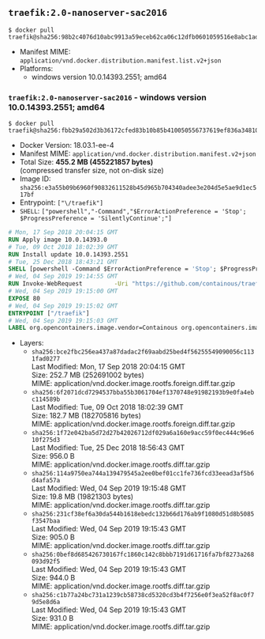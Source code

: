 ## `traefik:2.0-nanoserver-sac2016`

```console
$ docker pull traefik@sha256:98b2c4076d10abc9913a59eceb62ca06c12dfb0601059516e8abc1ad661f0a87
```

-	Manifest MIME: `application/vnd.docker.distribution.manifest.list.v2+json`
-	Platforms:
	-	windows version 10.0.14393.2551; amd64

### `traefik:2.0-nanoserver-sac2016` - windows version 10.0.14393.2551; amd64

```console
$ docker pull traefik@sha256:fbb29a502d3b36172cfed83b10b85b410050556737619ef836a34810dab2de84
```

-	Docker Version: 18.03.1-ee-4
-	Manifest MIME: `application/vnd.docker.distribution.manifest.v2+json`
-	Total Size: **455.2 MB (455221857 bytes)**  
	(compressed transfer size, not on-disk size)
-	Image ID: `sha256:e3a55b09b6960f90832611528b45d965b704340adee3e204d5e5ae9d1ec517bf`
-	Entrypoint: `["\/traefik"]`
-	`SHELL`: `["powershell","-Command","$ErrorActionPreference = 'Stop'; $ProgressPreference = 'SilentlyContinue';"]`

```dockerfile
# Mon, 17 Sep 2018 20:04:15 GMT
RUN Apply image 10.0.14393.0
# Tue, 09 Oct 2018 18:02:39 GMT
RUN Install update 10.0.14393.2551
# Tue, 25 Dec 2018 18:43:21 GMT
SHELL [powershell -Command $ErrorActionPreference = 'Stop'; $ProgressPreference = 'SilentlyContinue';]
# Wed, 04 Sep 2019 19:14:55 GMT
RUN Invoke-WebRequest         -Uri "https://github.com/containous/traefik/releases/download/v2.0.0-rc2/traefik_v2.0.0-rc2_windows_amd64.zip"         -OutFile "/traefik.zip"  ;     Expand-Archive -Path "/traefik.zip" -DestinationPath "/" -Force  ;     Remove-Item –path /traefik.zip
# Wed, 04 Sep 2019 19:15:00 GMT
EXPOSE 80
# Wed, 04 Sep 2019 19:15:02 GMT
ENTRYPOINT ["/traefik"]
# Wed, 04 Sep 2019 19:15:03 GMT
LABEL org.opencontainers.image.vendor=Containous org.opencontainers.image.url=https://traefik.io org.opencontainers.image.title=Traefik org.opencontainers.image.description=A modern reverse-proxy org.opencontainers.image.version=v2.0.0-rc2 org.opencontainers.image.documentation=https://docs.traefik.io
```

-	Layers:
	-	`sha256:bce2fbc256ea437a87dadac2f69aabd25bed4f56255549090056c1131fad0277`  
		Last Modified: Mon, 17 Sep 2018 20:04:15 GMT  
		Size: 252.7 MB (252691002 bytes)  
		MIME: application/vnd.docker.image.rootfs.foreign.diff.tar.gzip
	-	`sha256:6f2071dcd7294537bba55b3061704ef1370748e91982193b9e0fa4ebc114589b`  
		Last Modified: Tue, 09 Oct 2018 18:02:39 GMT  
		Size: 182.7 MB (182705816 bytes)  
		MIME: application/vnd.docker.image.rootfs.foreign.diff.tar.gzip
	-	`sha256:1f72e042ba5d72d27b42026712df029a6a160e9acc59f0ec444c96e610f275d3`  
		Last Modified: Tue, 25 Dec 2018 18:56:43 GMT  
		Size: 956.0 B  
		MIME: application/vnd.docker.image.rootfs.diff.tar.gzip
	-	`sha256:114a9750ea744a139479545a2ee0bef01cc1fe736fcd33eead3af5b6d4afa57a`  
		Last Modified: Wed, 04 Sep 2019 19:15:48 GMT  
		Size: 19.8 MB (19821303 bytes)  
		MIME: application/vnd.docker.image.rootfs.diff.tar.gzip
	-	`sha256:231cf38ef6a30da544b1618ebedc132b66d176ab9f1080d51d8b5085f3547baa`  
		Last Modified: Wed, 04 Sep 2019 19:15:43 GMT  
		Size: 905.0 B  
		MIME: application/vnd.docker.image.rootfs.diff.tar.gzip
	-	`sha256:0bef8d685426730167fc1860c142c8bbb7191d61716fa7bf8273a268093d92f5`  
		Last Modified: Wed, 04 Sep 2019 19:15:43 GMT  
		Size: 944.0 B  
		MIME: application/vnd.docker.image.rootfs.diff.tar.gzip
	-	`sha256:c1b77a24bc731a1239cb58738cd5320cd3b4f7256e0f3ea52f8ac0f79d5e8d6a`  
		Last Modified: Wed, 04 Sep 2019 19:15:43 GMT  
		Size: 931.0 B  
		MIME: application/vnd.docker.image.rootfs.diff.tar.gzip
